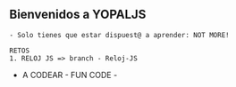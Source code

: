## Bienvenidos a YOPALJS 

    - Solo tienes que estar dispuest@ a aprender: NOT MORE!

    RETOS
    1. RELOJ JS => branch - Reloj-JS


* A CODEAR - FUN CODE -
